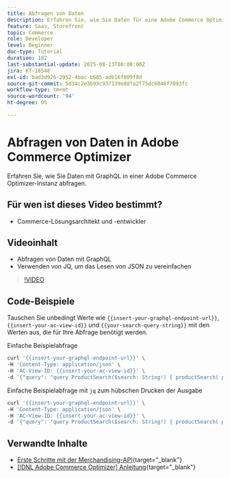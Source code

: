 ```yaml
---
title: Abfragen von Daten
description: Erfahren Sie, wie Sie Daten für eine Adobe Commerce Optimizer-Instanz abfragen.
feature: Saas, Storefront
topic: Commerce
role: Developer
level: Beginner
doc-type: Tutorial
duration: 182
last-substantial-update: 2025-08-13T00:00:00Z
jira: KT-18548
exl-id: bad3d926-2952-4bac-b685-adb16f009f8d
source-git-commit: 5d34c2e3b93c937139e88fa2f75dc6046f7093fc
workflow-type: tm+mt
source-wordcount: '94'
ht-degree: 0%

---
```


# Abfragen von Daten in Adobe Commerce Optimizer

Erfahren Sie, wie Sie Daten mit GraphQL in einer Adobe Commerce Optimizer-Instanz abfragen.

## Für wen ist dieses Video bestimmt?

* Commerce-Lösungsarchitekt und -entwickler

## Videoinhalt

* Abfragen von Daten mit GraphQL
* Verwenden von JQ, um das Lesen von JSON zu vereinfachen

>[!VIDEO](https://video.tv.adobe.com/v/3470800?learn=on&enablevpops)

## Code-Beispiele

Tauschen Sie unbedingt Werte wie `{{insert-your-graphql-endpoint-url}}`, `{{insert-your-ac-view-id}}` und `{{your-search-query-string}}` mit den Werten aus, die für Ihre Abfrage benötigt werden.

Einfache Beispielabfrage

```bash
curl '{{insert-your-graphql-endpoint-url}}' \
-H 'Content-Type: application/json' \
-H 'AC-View-ID: {{insert-your-ac-view-id}}' \
-d '{"query": "query ProductSearch($search: String!) { productSearch( phrase: $search, page_size: 10, current_page: 2) { items { productView { sku name description shortDescription images { url } ... on SimpleProductView { attributes { label name value } price { regular { amount { value currency } } roles } } } } } }", "variables": { "search": "{{your-search-query-string}}"}}'
```

Einfache Beispielabfrage mit `jq` zum hübschen Drucken der Ausgabe

```bash
curl '{{insert-your-graphql-endpoint-url}}' \
-H 'Content-Type: application/json' \
-H 'AC-View-ID: {{insert-your-ac-view-id}}' \
-d '{"query": "query ProductSearch($search: String!) { productSearch( phrase: $search, page_size: 10, current_page: 2) { items { productView { sku name description shortDescription images { url } ... on SimpleProductView { attributes { label name value } price { regular { amount { value currency } } roles } } } } } }", "variables": { "search": "{{your-search-query-string}}"}}' | jq .
```

## Verwandte Inhalte

* [Erste Schritte mit der Merchandising-API](https://developer.adobe.com/commerce/services/optimizer/merchandising-services/using-the-api/#make-your-first-request){target="_blank"}
* [[!DNL Adobe Commerce Optimizer] Anleitung](https://experienceleague.adobe.com/de/docs/commerce/optimizer/overview){target="_blank"}
